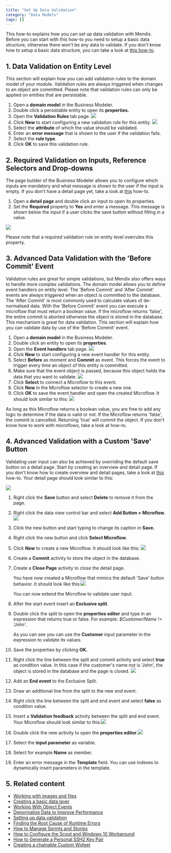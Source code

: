 ```yaml
---
title: "Set Up Data Validation"
category: "Data Models"
tags: []
---
```

This how-to explains how you can set up data validation with Mendix. Before you can start with this how-to you need to setup a basic data structure, otherwise there won't be any data to validate. If you don't know how to setup a basic data structure, you can take a look at [this how-to](create-a-basic-data-layer).

## 1. Data Validation on Entity Level

This section will explain how you can add validation rules to the domain model of your module. Validation rules are always triggered when changes to an object are committed. Please note that validation rules can only be applied on entities that are persistable.

1.  Open a **domain model** in the Business Modeler.
2.  Double click a persistable entity to open its **properties.**
3.  Open the **Validation Rules** tab page.
    ![](attachments/18448742/18582149.png)
4.  Click **New** to start configuring a new validation rule for this entity.
    ![](attachments/18448742/18582148.png)
5.  Select the **attribute** of which the value should be validated.
6.  Enter an **error message** that is shown to the user if the validation fails.
7.  Select the **rule type**.
8.  Click **OK** to save this validation rule.

## 2\. Required Validation on Inputs, Reference Selectors and Drop-downs

The page builder of the Business Modeler allows you to configure which inputs are mandatory and what message is shown to the user if the input is empty. If you don't have a detail page yet, take a look at [this](../ux/create-your-first-two-overview-and-detail-pages) how-to.

1.  Open a **detail page** and double click an input to open its properties.
2.  Set the **Required** property to **Yes** and enter a message. This message is shown below the input if a user clicks the save button without filling in a value.

![](attachments/18448742/18582144.png)

Please note that a _required_ validation rule on entity level overrules this property.

## 3\. Advanced Data Validation with the 'Before Commit' Event

Validation rules are great for simple validations, but Mendix also offers ways to handle more complex validations. The domain model allows you to define event handlers on entity level. The 'Before Commit' and 'After Commit' events are always triggered when an object is committed to the database. The 'After Commit' is most commonly used to calculate values of de-normalised data. With the 'Before Commit' event you can execute a microflow that must return a boolean value. If the microflow returns 'false', the entire commit is aborted otherwise the object is stored in the database. This mechanism is great for data validation. This section will explain how you can validate data by use of the 'Before Commit' event.

1.  Open a **domain model** in the Business Modeler.
2.  Double click an entity to open its **properties**.
3.  Open the **Event handlers** tab page.
    ![](attachments/18448742/18582147.png)
4.  Click **New** to start configuring a new event handler for this entity.
5.  Select **Before** as moment and **Commit** as event. This forces the event to trigger every time an object of this entity is committed.
6.  Make sure that the event object is passed, because this object holds the data that you want to validate.
    ![](attachments/18448742/18582146.png)
7.  Click **Select** to connect a Microflow to this event.
8.  Click **New** in the Microflow selector to create a new one.
9.  Click **OK** to save the event handler and open the created Microflow. It should look similar to this:
    ![](attachments/18448742/18582145.png)

As long as this Microflow returns a boolean value, you are free to add any logic to determine if the data is valid or not. If the Microflow returns 'false', the commit is cancelled. Returning 'true' will commit the object. If you don't know how to work with microflows, take a look at how-to.

## 4\. Advanced Validation with a Custom 'Save' Button

Validating user input can also be achieved by overriding the default save button on a detail page. Start by creating an overview and detail page. If you don't know how to create overview and detail pages, take a look at [this](../ux/create-your-first-two-overview-and-detail-pages) how-to. Your detail page should look similar to this:

![](attachments/18448742/18582143.png)

1.  Right click the **Save** button and select **Delete** to remove it from the page.
2.  Right click the data view control bar and select **Add Button > Microflow**.
    ![](attachments/18448742/18582142.png)
3.  Click the new button and start typing to change its caption in **Save.**
4.  Right click the new button and click **Select Microflow**.
5.  Click **New** to create a new Microflow. It should look like this:
    ![](attachments/18448742/18582141.png)
6.  Create a **Commit** activity to store the object in the database.
7.  Create a **Close Page** activity to close the detail page.

    You have now created a Microflow that mimics the default 'Save' button behavior. It should look like this:![](attachments/18448742/18582140.png)

    You can now extend the Microflow to validate user input.
8.  After the start event insert an **Exclusive split**.
9.  Double click the split to open the **properties editor** and type in an expression that returns true or false. For example: _$Customer/Name != 'John'_.

    As you can see you can use the **Customer** input parameter in the expression to validate its values.
10.  Save the properties by clicking **OK.**
11.  Right click the line between the split and commit activity and select **true** as condition value. In this case if the customer's name not is 'John', the object is stored in the database and the page is closed.
    ![](attachments/18448742/18582139.png)
12.  Add an **End event** to the Exclusive Split.
13.  Draw an additional line from the split to the new end event.
14.  Right click the line between the split and end event and select **false** as condition value.
15.  Insert a **Validation feedback** activity between the split and end event. Your Microflow should look similar to this:![](attachments/18448742/18582138.png)
16.  Double click the new activity to open the **properties editor**.![](attachments/18448742/18582137.png)
17.  Select the **input parameter** as variable.
18.  Select for example **Name** as member.
19.  Enter an error message in the **Template** field. You can use indexes to dynamically insert parameters in the template.

## 5\. Related content

* [Working with images and files](working-with-images-and-files)
* [Creating a basic data layer](create-a-basic-data-layer)
* [Working With Object Events](working-with-object-events)
* [Denormalize Data to Improve Performance](denormalize-data-to-improve-performance)
* [Setting up data validation](setting-up-data-validation)
* [Finding the Root Cause of Runtime Errors](../monitoring-troubleshooting/finding-the-root-cause-of-runtime-errors)
* [How to Manage Sprints and Stories](/developerportal/howto/managing-your-application-requirements-with-mendix)
* [How to Configure the Scout and Windows 10 Workaround](../ux/scout-and-windows-10-workaround)
* [How to Generate a Personal SSH2 Key Pair](../security/generating-a-personal-ssh2-key-pair)
* [Creating a chainable Custom Widget](../custom-widget-development/create-a-chainable-custom-widget)

